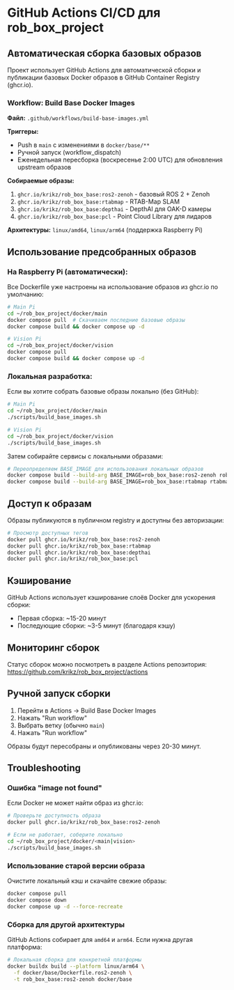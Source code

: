 # GitHub Actions CI/CD для rob_box_project

## Автоматическая сборка базовых образов

Проект использует GitHub Actions для автоматической сборки и публикации базовых Docker образов в GitHub Container Registry (ghcr.io).

### Workflow: Build Base Docker Images

**Файл:** `.github/workflows/build-base-images.yml`

**Триггеры:**
- Push в `main` с изменениями в `docker/base/**`
- Ручной запуск (workflow_dispatch)
- Еженедельная пересборка (воскресенье 2:00 UTC) для обновления upstream образов

**Собираемые образы:**
1. `ghcr.io/krikz/rob_box_base:ros2-zenoh` - базовый ROS 2 + Zenoh
2. `ghcr.io/krikz/rob_box_base:rtabmap` - RTAB-Map SLAM
3. `ghcr.io/krikz/rob_box_base:depthai` - DepthAI для OAK-D камеры
4. `ghcr.io/krikz/rob_box_base:pcl` - Point Cloud Library для лидаров

**Архитектуры:** `linux/amd64`, `linux/arm64` (поддержка Raspberry Pi)

## Использование предсобранных образов

### На Raspberry Pi (автоматически):

Все Dockerfile уже настроены на использование образов из ghcr.io по умолчанию:

```bash
# Main Pi
cd ~/rob_box_project/docker/main
docker compose pull  # Скачиваем последние базовые образы
docker compose build && docker compose up -d

# Vision Pi
cd ~/rob_box_project/docker/vision
docker compose pull
docker compose build && docker compose up -d
```

### Локальная разработка:

Если вы хотите собрать базовые образы локально (без GitHub):

```bash
# Main Pi
cd ~/rob_box_project/docker/main
./scripts/build_base_images.sh

# Vision Pi
cd ~/rob_box_project/docker/vision
./scripts/build_base_images.sh
```

Затем собирайте сервисы с локальными образами:

```bash
# Переопределяем BASE_IMAGE для использования локальных образов
docker compose build --build-arg BASE_IMAGE=rob_box_base:ros2-zenoh robot-state-publisher
docker compose build --build-arg BASE_IMAGE=rob_box_base:rtabmap rtabmap
```

## Доступ к образам

Образы публикуются в публичном registry и доступны без авторизации:

```bash
# Просмотр доступных тегов
docker pull ghcr.io/krikz/rob_box_base:ros2-zenoh
docker pull ghcr.io/krikz/rob_box_base:rtabmap
docker pull ghcr.io/krikz/rob_box_base:depthai
docker pull ghcr.io/krikz/rob_box_base:pcl
```

## Кэширование

GitHub Actions использует кэширование слоёв Docker для ускорения сборки:
- Первая сборка: ~15-20 минут
- Последующие сборки: ~3-5 минут (благодаря кэшу)

## Мониторинг сборок

Статус сборок можно посмотреть в разделе Actions репозитория:
https://github.com/krikz/rob_box_project/actions

## Ручной запуск сборки

1. Перейти в Actions → Build Base Docker Images
2. Нажать "Run workflow"
3. Выбрать ветку (обычно `main`)
4. Нажать "Run workflow"

Образы будут пересобраны и опубликованы через 20-30 минут.

## Troubleshooting

### Ошибка "image not found"

Если Docker не может найти образ из ghcr.io:

```bash
# Проверьте доступность образа
docker pull ghcr.io/krikz/rob_box_base:ros2-zenoh

# Если не работает, соберите локально
cd ~/rob_box_project/docker/<main|vision>
./scripts/build_base_images.sh
```

### Использование старой версии образа

Очистите локальный кэш и скачайте свежие образы:

```bash
docker compose pull
docker compose down
docker compose up -d --force-recreate
```

### Сборка для другой архитектуры

GitHub Actions собирает для `amd64` и `arm64`. Если нужна другая платформа:

```bash
# Локальная сборка для конкретной платформы
docker buildx build --platform linux/arm64 \
  -f docker/base/Dockerfile.ros2-zenoh \
  -t rob_box_base:ros2-zenoh docker/base
```
